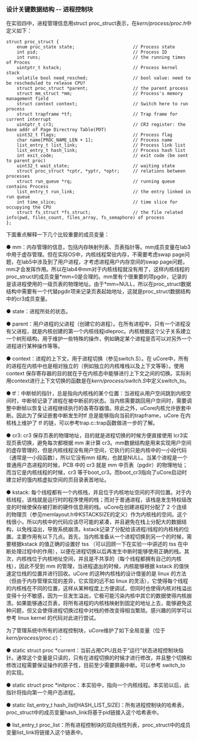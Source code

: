 ### 设计关键数据结构 -- 进程控制块 

在实验四中，进程管理信息用struct
proc\_struct表示，在*kern/process/proc.h*中定义如下：

```
struct proc_struct {
	enum proc_state state;                      // Process state
    int pid;                                    // Process ID
    int runs;                                   // the running times of Proces
    uintptr_t kstack;                           // Process kernel stack
    volatile bool need_resched;                 // bool value: need to be rescheduled to release CPU?
    struct proc_struct *parent;                 // the parent process
    struct mm_struct *mm;                       // Process's memory management field
    struct context context;                     // Switch here to run process
    struct trapframe *tf;                       // Trap frame for current interrupt
    uintptr_t cr3;                              // CR3 register: the base addr of Page Directroy Table(PDT)
    uint32_t flags;                             // Process flag
    char name[PROC_NAME_LEN + 1];               // Process name
    list_entry_t list_link;                     // Process link list 
    list_entry_t hash_link;                     // Process hash list
    int exit_code;                              // exit code (be sent to parent proc)
    uint32_t wait_state;                        // waiting state
    struct proc_struct *cptr, *yptr, *optr;     // relations between processes
    struct run_queue *rq;                       // running queue contains Process
    list_entry_t run_link;                      // the entry linked in run queue
    int time_slice;                             // time slice for occupying the CPU
    struct fs_struct *fs_struct;                // the file related info(pwd, files_count, files_array, fs_semaphore) of process
};
```

下面重点解释一下几个比较重要的成员变量：

● mm：内存管理的信息，包括内存映射列表、页表指针等。mm成员变量在lab3中用于虚存管理。但在实际OS中，内核线程常驻内存，不需要考虑swap page问题，在lab5中涉及到了用户进程，才考虑进程用户内存空间的swap page问题，mm才会发挥作用。所以在lab4中mm对于内核线程就没有用了，这样内核线程的proc\_struct的成员变量\*mm=0是合理的。mm里有个很重要的项pgdir，记录的是该进程使用的一级页表的物理地址。由于\*mm=NULL，所以在proc\_struct数据结构中需要有一个代替pgdir项来记录页表起始地址，这就是proc\_struct数据结构中的cr3成员变量。

● state：进程所处的状态。

● parent：用户进程的父进程（创建它的进程）。在所有进程中，只有一个进程没有父进程，就是内核创建的第一个内核线程idleproc。内核根据这个父子关系建立一个树形结构，用于维护一些特殊的操作，例如确定某个进程是否可以对另外一个进程进行某种操作等等。

● context：进程的上下文，用于进程切换（参见switch.S）。在 uCore中，所有的进程在内核中也是相对独立的（例如独立的内核堆栈以及上下文等等）。使用 context 保存寄存器的目的就在于在内核态中能够进行上下文之间的切换。实际利用context进行上下文切换的函数是在*kern/process/switch.S*中定义switch\_to。

● tf：中断帧的指针，总是指向内核栈的某个位置：当进程从用户空间跳到内核空间时，中断帧记录了进程在被中断前的状态。当内核需要跳回用户空间时，需要调整中断帧以恢复让进程继续执行的各寄存器值。除此之外，uCore内核允许嵌套中断。因此为了保证嵌套中断发生时tf 总是能够指向当前的trapframe，uCore 在内核栈上维护了 tf 的链，可以参考trap.c::trap函数做进一步的了解。

● cr3: cr3 保存页表的物理地址，目的就是进程切换的时候方便直接使用 lcr3实现页表切换，避免每次都根据 mm 来计算 cr3。mm数据结构是用来实现用户空间的虚存管理的，但是内核线程没有用户空间，它执行的只是内核中的一小段代码（通常是一小段函数），所以它没有mm 结构，也就是NULL。当某个进程是一个普通用户态进程的时候，PCB 中的 cr3 就是 mm 中页表（pgdir）的物理地址；而当它是内核线程的时候，cr3 等于boot\_cr3。而boot\_cr3指向了uCore启动时建立好的饿内核虚拟空间的页目录表首地址。

● kstack: 每个线程都有一个内核栈，并且位于内核地址空间的不同位置。对于内核线程，该栈就是运行时的程序使用的栈；而对于普通进程，该栈是发生特权级改变的时候使保存被打断的硬件信息用的栈。uCore在创建进程时分配了 2 个连续的物理页（参见memlayout.h中KSTACKSIZE的定义）作为内核栈的空间。这个栈很小，所以内核中的代码应该尽可能的紧凑，并且避免在栈上分配大的数据结构，以免栈溢出，导致系统崩溃。kstack记录了分配给该进程/线程的内核栈的位置。主要作用有以下几点。首先，当内核准备从一个进程切换到另一个的时候，需要根据kstack 的值正确的设置好 tss （可以回顾一下在实验一中讲述的 tss 在中断处理过程中的作用），以便在进程切换以后再发生中断时能够使用正确的栈。其次，内核栈位于内核地址空间，并且是不共享的（每个线程都拥有自己的内核栈），因此不受到 mm 的管理，当进程退出的时候，内核能够根据 kstack 的值快速定位栈的位置并进行回收。uCore 的这种内核栈的设计借鉴的是 linux 的方法（但由于内存管理实现的差异，它实现的远不如 linux 的灵活），它使得每个线程的内核栈在不同的位置，这样从某种程度上方便调试，但同时也使得内核对栈溢出变得十分不敏感，因为一旦发生溢出，它极可能污染内核中其它的数据使得内核崩溃。如果能够通过页表，将所有进程的内核栈映射到固定的地址上去，能够避免这种问题，但又会使得进程切换过程中对栈的修改变得相当繁琐。感兴趣的同学可以参考 linux kernel 的代码对此进行尝试。

为了管理系统中所有的进程控制块，uCore维护了如下全局变量（位于*kern/process/proc.c*）：

● static struct proc \*current：当前占用CPU且处于“运行”状态进程控制块指针。通常这个变量是只读的，只有在进程切换的时候才进行修改，并且整个切换和修改过程需要保证操作的原子性，目前至少需要屏蔽中断。可以参考 switch\_to 的实现。

● static struct proc \*initproc：本实验中，指向一个内核线程。本实验以后，此指针将指向第一个用户态进程。

● static list\_entry\_t hash\_list[HASH\_LIST\_SIZE]：所有进程控制块的哈希表，proc\_struct中的成员变量hash\_link将基于pid链接入这个哈希表中。

● list\_entry\_t proc\_list：所有进程控制块的双向线性列表，proc\_struct中的成员变量list\_link将链接入这个链表中。
